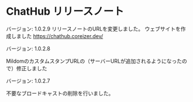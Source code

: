 # ChatHub リリースノート

バージョン: 1.0.2.9
リリースノートのURLを変更しました。
ウェブサイトを作成しました https://chathub.coreizer.dev/

バージョン: 1.0.2.8

MildomのカスタムスタンプURLの（サーバーURLが追加されるようになったので）修正しました

バージョン: 1.0.2.7

不要なブロードキャストの削除を行いました。